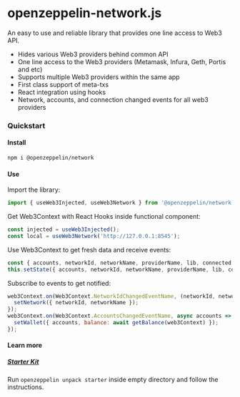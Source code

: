 # openzeppelin-network.js
An easy to use and reliable library that provides one line access to Web3 API.
* Hides various Web3 providers behind common API
* One line access to the Web3 providers (Metamask, Infura, Geth, Portis and etc)
* Supports multiple Web3 providers within the same app
* First class support of meta-txs
* React integration using hooks
* Network, accounts, and connection changed events for all web3 providers

### Quickstart

#### Install

```bash
npm i @openzeppelin/network
```

#### Use
Import the library:

```javascript
import { useWeb3Injected, useWeb3Network } from '@openzeppelin/network';
````

Get Web3Context with React Hooks inside functional component:

```javascript
const injected = useWeb3Injected();
const local = useWeb3Network('http://127.0.0.1:8545');
```

Use Web3Context to get fresh data and receive events:

```javascript
const { accounts, networkId, networkName, providerName, lib, connected } = web3Context;
this.setState({ accounts, networkId, networkName, providerName, lib, connected });
```

Subscribe to events to get notified:

```javascript
web3Context.on(Web3Context.NetworkIdChangedEventName, (networkId, networkName) => {
  setNetwork({ networkId, networkName });
});
web3Context.on(Web3Context.AccountsChangedEventName, async accounts => {
  setWallet({ accounts, balance: await getBalance(web3Context) });
});
```

#### Learn more
##### [Starter Kit](https://github.com/OpenZeppelin/starter-kit/tree/stable)
Run `openzeppelin unpack starter` inside empty directory and follow the instructions.
